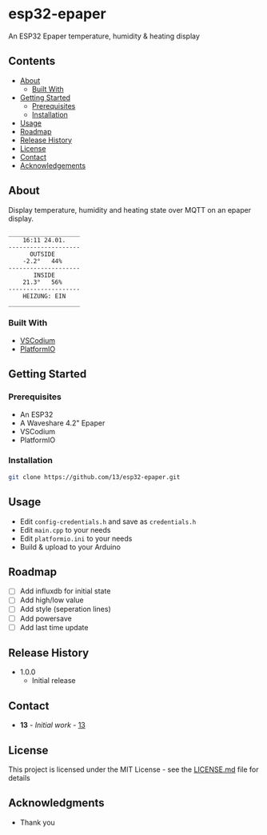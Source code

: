 # esp32-epaper

An ESP32 Epaper temperature, humidity & heating display

## Contents

 * [About](#about)
   * [Built With](#built-with)
 * [Getting Started](#getting-started)
   * [Prerequisites](#prerequisites)
   * [Installation](#installation)
 * [Usage](#usage)
 * [Roadmap](#roadmap)
 * [Release History](#release-history)
 * [License](#license)
 * [Contact](#contact)
 * [Acknowledgements](#acknowledgements)

## About

Display temperature, humidity and heating state over MQTT on an epaper display.

```
____________________
    16:11 24.01.
--------------------
      OUTSIDE
    -2.2°   44%
--------------------
       INSIDE
    21.3°   56%
--------------------
    HEIZUNG: EIN
____________________

```

### Built With

* [VSCodium](https://vscodium.com/)
* [PlatformIO](https://platformio.org/)

## Getting Started

### Prerequisites

* An ESP32
* A Waveshare 4.2" Epaper
* VSCodium
* PlatformIO

### Installation

```sh
git clone https://github.com/13/esp32-epaper.git
```

## Usage

* Edit `config-credentials.h` and save as `credentials.h`
* Edit `main.cpp` to your needs
* Edit `platformio.ini` to your needs
* Build & upload to your Arduino

## Roadmap

- [ ] Add influxdb for initial state
- [ ] Add high/low value
- [ ] Add style (seperation lines)
- [ ] Add powersave
- [ ] Add last time update

## Release History

* 1.0.0
    * Initial release

## Contact

* **13** - *Initial work* - [13](https://github.com/13)

## License

This project is licensed under the MIT License - see the [LICENSE.md](LICENSE.md) file for details

## Acknowledgments

* Thank you
